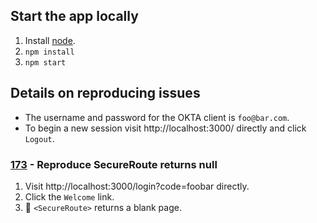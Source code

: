 ## Start the app locally

1. Install [node](https://nodejs.org/en/download/).
2. `npm install`
3. `npm start`

## Details on reproducing issues

- The username and password for the OKTA client is `foo@bar.com`.
- To begin a new session visit http://localhost:3000/ directly and click `Logout`.

### [173](https://github.com/okta/okta-react/issues/173) - Reproduce SecureRoute returns null

1. Visit http://localhost:3000/login?code=foobar directly.
2. Click the `Welcome` link.
3. 🐛 `<SecureRoute>` returns a blank page.
